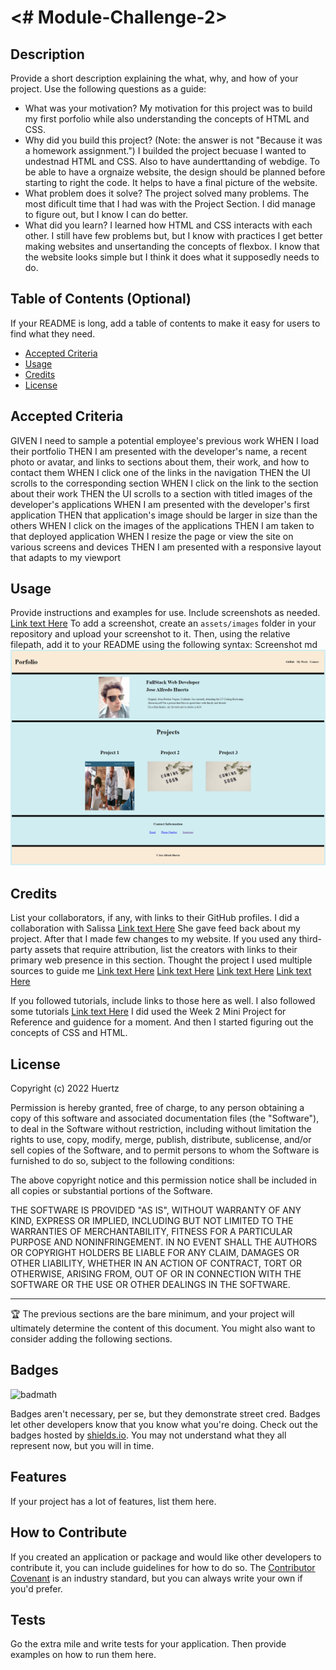 
# <# Module-Challenge-2>

## Description

Provide a short description explaining the what, why, and how of your project. Use the following questions as a guide:

- What was your motivation?
My motivation for this project was to build my first porfolio while also understanding the concepts of HTML and CSS. 
- Why did you build this project? (Note: the answer is not "Because it was a homework assignment.")
I builded the project becuase I wanted to undestnad HTML and CSS. Also to have aunderttanding of webdige. To be able to have a orgnaize website, the design should be planned before starting 
to right the code. It helps to have a final picture of the website. 
- What problem does it solve?
The project solved many problems. The most dificult time that I had was with the Project Section. I did manage to figure out, but I know I can do better. 
- What did you learn?
I learned how HTML and CSS interacts with each other. I still have few problems but, but I know with practices I get better making websites and unsertanding the concepts of flexbox. 
I know that the website looks simple but I think it does what it supposedly needs to do. 
## Table of Contents (Optional)

If your README is long, add a table of contents to make it easy for users to find what they need.

- [Accepted Criteria](#installation)
- [Usage](#usage)
- [Credits](#credits)
- [License](#license)

## Accepted Criteria

GIVEN I need to sample a potential employee's previous work
WHEN I load their portfolio
THEN I am presented with the developer's name, a recent photo or avatar, and links to sections about them, their work, and how to contact them
WHEN I click one of the links in the navigation
THEN the UI scrolls to the corresponding section
WHEN I click on the link to the section about their work
THEN the UI scrolls to a section with titled images of the developer's applications
WHEN I am presented with the developer's first application
THEN that application's image should be larger in size than the others
WHEN I click on the images of the applications
THEN I am taken to that deployed application
WHEN I resize the page or view the site on various screens and devices
THEN I am presented with a responsive layout that adapts to my viewport

## Usage

Provide instructions and examples for use. Include screenshots as needed.
    [Link text Here]()
To add a screenshot, create an `assets/images` folder in your repository and upload your screenshot to it. Then, using the relative filepath, add it to your README using the following syntax:
    Screenshot
    md ![alt text](css/images/Porfolio.png)

  

## Credits

List your collaborators, if any, with links to their GitHub profiles.
    I did a collaboration with Salissa [Link text Here](https://github.com/Salissa4/Portfolio)
    She gave feed back about my project. After that I made few changes to my website. 
If you used any third-party assets that require attribution, list the creators with links to their primary web presence in this section.
    Thought the project I used multiple sources to guide me
    [Link text Here](https://css-tricks.com/snippets/css/a-guide-to-flexbox/)
    [Link text Here](https://www.w3schools.com/css/css_border.asp)
    [Link text Here](https://www.w3schools.com/css/css_pseudo_elements.asp)
    [Link text Here](https://www.w3schools.com/html/html_links.asp)

If you followed tutorials, include links to those here as well.
 I also followed some tutorials
    [Link text Here](https://www.youtube.com/watch?v=IDcf8Ig-05Y&t=119s&ab_channel=EZTutorials)
    I did used the Week 2 Mini Project for Reference and guidence for a moment. And then I started figuring out the concepts of CSS and HTML. 

## License

Copyright (c) 2022 Huertz

Permission is hereby granted, free of charge, to any person obtaining a copy
of this software and associated documentation files (the "Software"), to deal
in the Software without restriction, including without limitation the rights
to use, copy, modify, merge, publish, distribute, sublicense, and/or sell
copies of the Software, and to permit persons to whom the Software is
furnished to do so, subject to the following conditions:

The above copyright notice and this permission notice shall be included in all
copies or substantial portions of the Software.

THE SOFTWARE IS PROVIDED "AS IS", WITHOUT WARRANTY OF ANY KIND, EXPRESS OR
IMPLIED, INCLUDING BUT NOT LIMITED TO THE WARRANTIES OF MERCHANTABILITY,
FITNESS FOR A PARTICULAR PURPOSE AND NONINFRINGEMENT. IN NO EVENT SHALL THE
AUTHORS OR COPYRIGHT HOLDERS BE LIABLE FOR ANY CLAIM, DAMAGES OR OTHER
LIABILITY, WHETHER IN AN ACTION OF CONTRACT, TORT OR OTHERWISE, ARISING FROM,
OUT OF OR IN CONNECTION WITH THE SOFTWARE OR THE USE OR OTHER DEALINGS IN THE
SOFTWARE.


---

🏆 The previous sections are the bare minimum, and your project will ultimately determine the content of this document. You might also want to consider adding the following sections.

## Badges

![badmath](https://img.shields.io/github/languages/top/lernantino/badmath)

Badges aren't necessary, per se, but they demonstrate street cred. Badges let other developers know that you know what you're doing. Check out the badges hosted by [shields.io](https://shields.io/). You may not understand what they all represent now, but you will in time.

## Features

If your project has a lot of features, list them here.

## How to Contribute

If you created an application or package and would like other developers to contribute it, you can include guidelines for how to do so. The [Contributor Covenant](https://www.contributor-covenant.org/) is an industry standard, but you can always write your own if you'd prefer.

## Tests

Go the extra mile and write tests for your application. Then provide examples on how to run them here.